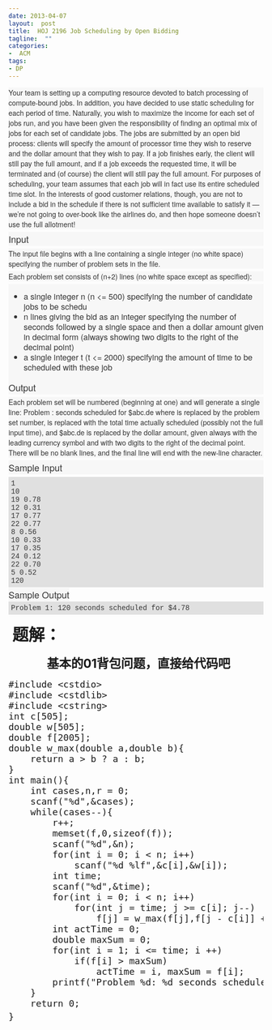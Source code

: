 ```yaml
---
date: 2013-04-07
layout:  post
title:  HOJ 2196 Job Scheduling by Open Bidding
tagline:  ""
categories:
-  ACM
tags:
- DP
---
```

<p style="margin-top:0px; margin-bottom:5px; padding-top:0px; padding-bottom:0px; line-height:20px; font-size:14px; color:rgb(51,51,51); font-family:'Helvetica Neue',Helvetica,Arial,sans-serif; background-color:rgb(247,247,247)">
	Your team is setting up a computing resource devoted to batch processing of compute-bound jobs. In addition, you have decided to use static scheduling for each period of time. Naturally, you wish to maximize the income for each set of jobs run, and you have been given the responsibility of finding an optimal mix of jobs for each set of candidate jobs. The jobs are submitted by an open bid process: clients will specify the amount of processor time they wish to reserve and the dollar amount that they wish to pay. If a job finishes early, the client will still pay the full amount, and if a job exceeds the requested time, it will be terminated and (of course) the client will still pay the full amount. For purposes of scheduling, your team assumes that each job will in fact use its entire scheduled time slot. In the interests of good customer relations, though, you are not to include a bid in the schedule if there is not sufficient time available to satisfy it — we’re not going to over-book like the airlines do, and then hope someone doesn’t use the full allotment!
</p>
<p style="margin-top:0px; margin-bottom:5px; padding-top:0px; padding-bottom:0px; line-height:20px; font-size:14px; color:rgb(51,51,51); font-family:'Helvetica Neue',Helvetica,Arial,sans-serif; background-color:rgb(247,247,247)">
	<span style="margin:0px; padding:0px; font-size:18px; line-height:28px">Input</span>
</p>
<p style="margin-top:0px; margin-bottom:5px; padding-top:0px; padding-bottom:0px; line-height:20px; font-size:14px; color:rgb(51,51,51); font-family:'Helvetica Neue',Helvetica,Arial,sans-serif; background-color:rgb(247,247,247)">
	The input file begins with a line containing a single integer (no white space) specifying the number of problem sets in the file.
</p>
<p style="margin-top:0px; margin-bottom:5px; padding-top:0px; padding-bottom:0px; line-height:20px; font-size:14px; color:rgb(51,51,51); font-family:'Helvetica Neue',Helvetica,Arial,sans-serif; background-color:rgb(247,247,247)">
	Each problem set consists of (n+2) lines (no white space except as specified):
</p>
<ul style="margin:0px; padding:15px 0px 15px 30px; color:rgb(51,51,51); font-family:'Helvetica Neue',Helvetica,Arial,sans-serif; font-size:16px; line-height:20px; background-color:rgb(247,247,247)">
	<li style="margin:0px; padding:0px">
		a single integer n (n &lt;= 500) specifying the number of candidate jobs to be schedu
	</li>
	<li style="margin:0px; padding:0px">
		n lines giving the bid as an integer specifying the number of seconds followed by a single space and then a dollar amount given in decimal form (always showing two digits to the right of the decimal point)
	</li>
	<li style="margin:0px; padding:0px">
		a single integer t (t &lt;= 2000) specifying the amount of time to be scheduled with these job
	</li>
</ul>
<p style="margin-top:0px; margin-bottom:5px; padding-top:0px; padding-bottom:0px; line-height:20px; font-size:14px; color:rgb(51,51,51); font-family:'Helvetica Neue',Helvetica,Arial,sans-serif; background-color:rgb(247,247,247)">
	<span style="margin:0px; padding:0px; font-size:18px; line-height:28px">Output</span>
</p>
<p style="margin-top:0px; margin-bottom:5px; padding-top:0px; padding-bottom:0px; line-height:20px; font-size:14px; color:rgb(51,51,51); font-family:'Helvetica Neue',Helvetica,Arial,sans-serif; background-color:rgb(247,247,247)">
	Each problem set will be numbered (beginning at one) and will generate a single line: Problem&nbsp;:&nbsp;seconds scheduled for $abc.de where&nbsp;is replaced by the problem set number,&nbsp;is replaced with the total time actually scheduled (possibly not the full input time), and $abc.de is replaced by the dollar amount, given always with the leading currency symbol and with two digits to the right of the decimal point. There will be no blank lines, and the final line will end with the new-line character.
</p>
<p style="margin-top:0px; margin-bottom:5px; padding-top:0px; padding-bottom:0px; line-height:20px; font-size:14px; color:rgb(51,51,51); font-family:'Helvetica Neue',Helvetica,Arial,sans-serif; background-color:rgb(247,247,247)">
	<span style="margin:0px; padding:0px; font-size:18px; line-height:28px">Sample Input</span>
</p>
<pre style="margin-top:0px; margin-bottom:0px; background-color:rgb(224,224,224); padding:5px; font-size:14px; line-height:16px; overflow:auto; font-family:Consolas,'Lucida Console','Andale Mono','Bitstream Vera Sans Mono','Courier New',Courier; color:rgb(51,51,51)">1
10
19 0.78
12 0.31
17 0.77
22 0.77
8 0.56
10 0.33
17 0.35
24 0.12
22 0.70
5 0.52
120</pre>
<span style="margin:0px; padding:0px; font-size:18px; line-height:28px; color:rgb(51,51,51); font-family:'Helvetica Neue',Helvetica,Arial,sans-serif; background-color:rgb(247,247,247)">Sample Output</span>
<pre style="margin-top:0px; margin-bottom:0px; background-color:rgb(224,224,224); padding:5px; font-size:14px; line-height:16px; overflow:auto; font-family:Consolas,'Lucida Console','Andale Mono','Bitstream Vera Sans Mono','Courier New',Courier; color:rgb(51,51,51)">Problem 1: 120 seconds scheduled for $4.78</pre>
<p>
	<strong><span style="font-size:32px">&nbsp;题解：&nbsp;</span></strong>
</p>
<p>
	<strong><span style="font-size:32px">&nbsp; &nbsp; &nbsp; &nbsp; &nbsp;&nbsp;</span><span style="font-size:24px">基本的01背包问题，直接给代码吧</span></strong>
</p>
<p>
	<strong></strong>
</p>
<pre name="code" class="html"><span style="font-size: 18px;">#include &lt;cstdio&gt;
#include &lt;cstdlib&gt;
#include &lt;cstring&gt;
int c[505];
double w[505];
double f[2005];
double w_max(double a,double b){
	return a &gt; b ? a : b;
}
int main(){
	int cases,n,r = 0;
	scanf(&quot;%d&quot;,&amp;cases);
	while(cases--){
		r++;
		memset(f,0,sizeof(f));
		scanf(&quot;%d&quot;,&amp;n);
		for(int i = 0; i &lt; n; i++)
			scanf(&quot;%d %lf&quot;,&amp;c[i],&amp;w[i]);
		int time;
		scanf(&quot;%d&quot;,&amp;time);
		for(int i = 0; i &lt; n; i++)
			for(int j = time; j &gt;= c[i]; j--)
				f[j] = w_max(f[j],f[j - c[i]] + w[i]);
		int actTime = 0;
		double maxSum = 0;
		for(int i = 1; i &lt;= time; i ++)
			if(f[i] &gt; maxSum)
				actTime = i, maxSum = f[i];
		printf(&quot;Problem %d: %d seconds scheduled for $%.2lf\n&quot;,r,actTime,maxSum);
	}
	return 0;
}</span><span style=" font-size: 24px;"><strong>
</strong></span></pre>

